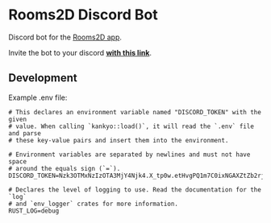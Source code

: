 
# Rooms2D Discord Bot

Discord bot for the [Rooms2D app](https://github.com/asheraryam/rooms2d).

Invite the bot to your discord [**with this link**](https://discord.com/api/oauth2/authorize?client_id=797931723907268698&permissions=8&redirect_uri=https%3A%2F%2Fdiscord.com%2Fapi%2Foauth2%2Fauthorize%3Fclient_id%3D797931723907268698%26permissions%3D68672%26scope%3Dbot&scope=bot).

## Development

Example .env file:

```
# This declares an environment variable named "DISCORD_TOKEN" with the given
# value. When calling `kankyo::load()`, it will read the `.env` file and parse
# these key-value pairs and insert them into the environment.

# Environment variables are separated by newlines and must not have space
# around the equals sign (`=`).
DISCORD_TOKEN=Nzk3OTMxNzIzOTA3MjY4Njk4.X_tp0w.etHvgPQ1m7C0ixNGAXZtZb2rj80

# Declares the level of logging to use. Read the documentation for the `log`
# and `env_logger` crates for more information.
RUST_LOG=debug
```